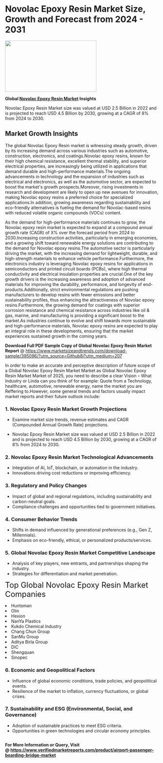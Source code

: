 <H1>Novolac Epoxy Resin Market Size, Growth and Forecast from 2024 - 2031</H1><img class="aligncenter size-medium wp-image-584254" src="https://thirdeyenews.in/wp-content/uploads/2024/09/Global-Market-Research-300x168.jpeg" alt="" width="300" height="168" /><p><strong>Global&nbsp;<a href="https://www.marketsizeandtrends.com/download-sample/395096/?utm_source=Github8j?utm_medium=207">Novolac Epoxy Resin Market</a> Insights</strong></p><p>Novolac Epoxy Resin Market size was valued at USD 2.5 Billion in 2022 and is projected to reach USD 4.5 Billion by 2030, growing at a CAGR of 8% from 2024 to 2030.</p><p><h2>Market Growth Insights</h2> <p>The global Novolac Epoxy Resin market is witnessing steady growth, driven by its increasing demand across various industries such as automotive, construction, electronics, and coatings.Novolac epoxy resins, known for their high chemical resistance, excellent thermal stability, and superior electrical properties, are increasingly being utilized in applications that demand durable and high-performance materials.The ongoing advancements in technology and the expansion of industries such as electrical and electronics, as well as the automotive sector, are expected to boost the market's growth prospects.Moreover, rising investments in research and development are likely to open up new avenues for innovation, making Novolac epoxy resins a preferred choice for specialized applications.In addition, growing awareness regarding sustainability and eco-friendly alternatives is fueling the demand for Novolac-based resins with reduced volatile organic compounds (VOCs) content.</p> <p>As the demand for high-performance materials continues to grow, the Novolac epoxy resin market is expected to expand at a compound annual growth rate (CAGR) of X% over the forecast period from 2024 to 2030.Increasing construction activities, particularly in emerging economies, and a growing shift toward renewable energy solutions are contributing to the demand for Novolac epoxy resins.The automotive sector is particularly driving the market, with the increasing demand for lightweight, durable, and high-strength materials to enhance vehicle performance.Furthermore, the electronics industry is leveraging Novolac epoxy resins for applications in semiconductors and printed circuit boards (PCBs), where high thermal conductivity and electrical insulation properties are crucial.One of the key growth drivers is the increasing awareness and adoption of advanced materials for improving the durability, performance, and longevity of end-products.Additionally, strict environmental regulations are pushing manufacturers to develop resins with fewer emissions and better sustainability profiles, thus enhancing the attractiveness of Novolac epoxy resins.Furthermore, the growing demand for coatings with superior corrosion resistance and chemical resistance across industries like oil & gas, marine, and manufacturing is providing a significant boost to the market.As industries continue to evolve and shift towards more sustainable and high-performance materials, Novolac epoxy resins are expected to play an integral role in these developments, ensuring that the market experiences sustained growth in the coming years.</p> <p><span class=""><strong>Download Full PDF Sample Copy of Global Novolac Epoxy Resin Market Report</strong> @ <a href="https://www.marketsizeandtrends.com/download-sample/395096/?utm_source=Github8j?utm_medium=207" target="_blank">https://www.marketsizeandtrends.com/download-sample/395096/?utm_source=Github8j?utm_medium=207</a></span></p><p>In order to make an accurate and perceptive description of future scope of a Global&nbsp;Novolac Epoxy Resin Market Market as Global&nbsp;Novolac Epoxy Resin Market Market of 2025, you need to describe a clear Vision &ndash; What Industry or Linda can you think of for example: Quote from a Technology, healthcare, automotive, renewable energy, name the market you are Reffering to.However, some general trends and factors usually impact market reports and their future outlook include:</p><h3>1.&nbsp;<strong>Novolac Epoxy Resin Market Growth Projections</strong></h3><ul><li>Examine market size trends, revenue estimates and CAGR (Compounded Annual Growth Rate) projections.</li><li><p>Novolac Epoxy Resin Market size was valued at USD 2.5 Billion in 2022 and is projected to reach USD 4.5 Billion by 2030, growing at a CAGR of 8% from 2024 to 2030.</p></li></ul><h3>2.&nbsp;<strong>Novolac Epoxy Resin Market Technological Advancements</strong></h3><ul><li>Integration of AI, IoT, blockchain, or automation in the industry.</li><li>Innovations driving cost reductions or improving efficiency.</li></ul><h3>3.&nbsp;<strong>Regulatory and Policy Changes</strong></h3><ul><li>Impact of global and regional regulations, including sustainability and carbon-neutral goals.</li><li>Compliance challenges and opportunities tied to government initiatives.</li></ul><h3>4.&nbsp;<strong>Consumer Behavior Trends</strong></h3><ul><li>Shifts in demand influenced by generational preferences (e.g., Gen Z, Millennials).</li><li>Emphasis on eco-friendly, ethical, or personalized products/services.</li></ul><h3>5.&nbsp;<strong>Global Novolac Epoxy Resin Market Competitive Landscape</strong></h3><ul><li>Analysis of key players, new entrants, and partnerships shaping the industry.</li><li>Strategies for differentiation and market penetration.</li></ul><p data-pm-slice="1 1 []"><span style="color: inherit; font-family: inherit; font-size: 25px;">Top Global Novolac Epoxy Resin Market Companies</span></p><div class="" data-test-id=""><p><li>Huntsman</li><li> Olin</li><li> Hexion</li><li> NanYa Plastics</li><li> Kukdo Chemical Industry</li><li> Chang Chun Group</li><li> SanMu Group</li><li> Aditya Birla Group</li><li> DIC</li><li> Shengquan</li><li> Sinopec</li></p></div><h3>6.&nbsp;<strong>Economic and Geopolitical Factors</strong></h3><ul><li>Influence of global economic conditions, trade policies, and geopolitical events.</li><li>Resilience of the market to inflation, currency fluctuations, or global crises.</li></ul><h3>7.&nbsp;<strong>Sustainability and ESG (Environmental, Social, and Governance)</strong></h3><ul><li>Adoption of sustainable practices to meet ESG criteria.</li><li>Opportunities in green technologies and circular economy principles.</li></ul><h2><strong style="font-size: 14px;">For More Information or Query, Visit @&nbsp;</strong><a style="background-color: #ffffff; font-size: 14px;" href="https://www.marketsizeandtrends.com/report/novolac-epoxy-resin-market/" target="_blank">https://www.verifiedmarketreports.com/product/airport-passenger-boarding-bridge-market</a></h2>